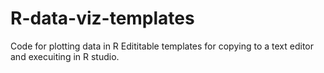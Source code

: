 # R-data-viz-templates
Code for plotting data in R
Edititable templates for copying to a text editor and execuiting in R studio.
